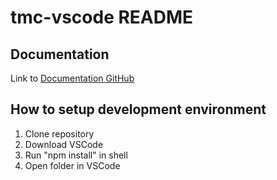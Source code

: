 # tmc-vscode README

## Documentation
Link to [Documentation GitHub](https://github.com/rage/tmc-vscode-documents)

## How to setup development environment
1. Clone repository
2. Download VSCode
3. Run "npm install" in shell
4. Open folder in VSCode
